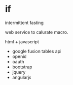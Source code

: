 if
==

intermittent fasting

web service to calurate macro.

html + javascript

- google fusion tables api
- openid
- oauth
- bootstrap
- jquery
- angularjs
